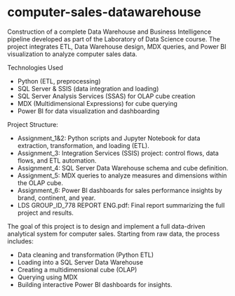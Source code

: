 # computer-sales-datawarehouse
Construction of a complete Data Warehouse and Business Intelligence pipeline developed as part of the Laboratory of Data Science course.
The project integrates ETL, Data Warehouse design, MDX queries, and Power BI visualization to analyze computer sales data.

Technologies Used
- Python (ETL, preprocessing)
- SQL Server & SSIS (data integration and loading)
- SQL Server Analysis Services (SSAS) for OLAP cube creation
- MDX (Multidimensional Expressions) for cube querying
- Power BI for data visualization and dashboarding

Project Structure:
- Assignment_1&2: Python scripts and Jupyter Notebook for data extraction, transformation, and loading (ETL).
- Assignment_3: Integration Services (SSIS) project: control flows, data flows, and ETL automation.
- Assignment_4: SQL Server Data Warehouse schema and cube definition.
- Assignment_5: MDX queries to analyze measures and dimensions within the OLAP cube.
- Assignment_6: Power BI dashboards for sales performance insights by brand, continent, and year.
- LDS GROUP_ID_778 REPORT ENG.pdf: Final report summarizing the full project and results.

The goal of this project is to design and implement a full data-driven analytical system for computer sales.
Starting from raw data, the process includes:
- Data cleaning and transformation (Python ETL)
- Loading into a SQL Server Data Warehouse
- Creating a multidimensional cube (OLAP)
- Querying using MDX
- Building interactive Power BI dashboards for insights.

